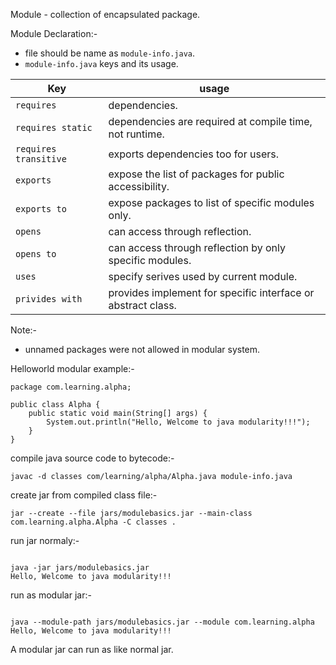 Module - collection of encapsulated package.

Module Declaration:-
  - file should be name as `module-info.java`.
  - `module-info.java` keys and its usage.   
  
 
| Key | usage |  
| - | - |      
| `requires` | dependencies.   |
| `requires static` | dependencies are required at compile time, not runtime. |
| `requires transitive` | exports dependencies too for users. |
| `exports` | expose the list of packages for public accessibility. |
| `exports to` | expose packages to list of specific modules only. |
| `opens` | can access through reflection. |
| `opens to` | can access through reflection by only specific modules. |
| `uses` |  specify serives used by current module. |
| `privides with` | provides implement for specific interface or abstract class. |

Note:-
- unnamed packages were not allowed in modular system.
   
Helloworld modular example:-   

```
package com.learning.alpha;

public class Alpha {
    public static void main(String[] args) {
        System.out.println("Hello, Welcome to java modularity!!!");
    }
}

```

compile java source code to bytecode:-   

```
javac -d classes com/learning/alpha/Alpha.java module-info.java

```   

create jar from compiled class file:-   

```
jar --create --file jars/modulebasics.jar --main-class com.learning.alpha.Alpha -C classes .

```   

run jar normaly:-   

```

java -jar jars/modulebasics.jar
Hello, Welcome to java modularity!!!

```

run as modular jar:-   

```

java --module-path jars/modulebasics.jar --module com.learning.alpha    
Hello, Welcome to java modularity!!!

```
A modular jar can run as like normal jar.
